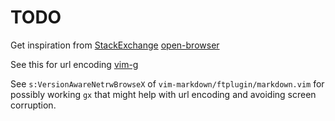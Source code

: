 # TODO

Get inspiration from
[StackExchange](https://vi.stackexchange.com/a/9002/29697)
[open-browser](https://github.com/tyru/open-browser.vim)

See this for url encoding
[vim-g](https://github.com/szw/vim-g)

See `s:VersionAwareNetrwBrowseX` of `vim-markdown/ftplugin/markdown.vim`
for possibly working `gx` that might help with url encoding and avoiding screen corruption.
